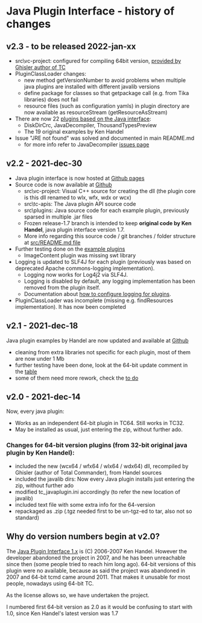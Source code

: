 Java Plugin Interface - history of changes
==========================================

v2.3 - to be released 2022-jan-xx
----------------
- src\vc-project: configured for compiling 64bit version, [provided by Ghisler author of TC](https://www.ghisler.ch/board/viewtopic.php?p=408040#p408040)
- PluginClassLoader changes:
  - new method getVersionNumber to avoid problems when multiple java plugins are installed with different javalib versions
  - define package for classes so that getpackage call (e.g. from Tika libraries) does not fail
  - resource files (such as configuration yamls) in plugin directory are now available as resourceStream (getResourceAsStream)
- There are now 22 [plugins based on the Java interface](https://moisescastellano.github.io/tcmd-java-plugin/examples_64bit):
	- DiskDirCrc, JavaDecompiler, ThousandTypesPreview
	- The 19 original examples by Ken Handel
- Issue "JRE not found" was solved and documented in main README.md
  - for more info refer to JavaDecompiler [issues page](https://github.com/moisescastellano/javadecompiler-tcplugin/issues/1)

v2.2 - 2021-dec-30
------------------

- Java plugin interface is now hosted at [Github pages](https://moisescastellano.github.io/tcmd-java-plugin/)
- Source code is now available at [Github](https://github.com/moisescastellano/tcmd-java-plugin)
  - src\vc-project: Visual C++ source for creating the dll (the plugin core is this dll renamed to wlx, wfx, wdx or wcx)
  - src\tc-apis: The Java plugin API source code
  - src\plugins: Java source code for each example plugin, previously sparsed in multiple .jar files
  - Frozen release-1.7 branch is intended to keep **original code by Ken Handel**, java plugin interface version 1.7.
  - More info regarding this source code / git branches / folder structure at [src/README.md file](src/README.md)
- Further testing done on the [example plugins](https://moisescastellano.github.io/tcmd-java-plugin/examples_64bit)
  - ImageContent plugin was missing swt library
- Logging is updated to SLF4J for each plugin (previously was based on deprecated Apache commons-logging implementation).
  - Logging now works for Log4j2 via SLF4J.
  - Logging is disabled by default, any logging implementation has been removed from the plugin itself.
  - Documentation about [how to configure logging for plugins](https://github.com/moisescastellano/tcmd-java-plugin/blob/main/logging.md).
- PluginClassLoader was incomplete (missing e.g. findResources implementation). It has now been completed

v2.1 - 2021-dec-18
------------------

Java plugin examples by Handel are now updated and available at [Github](https://moisescastellano.github.io/tcmd-java-plugin/examples_64bit)
- cleaning from extra libraries not specific for each plugin, most of them are now under 1 Mb
- further testing have been done, look at the 64-bit update comment in the [table](https://moisescastellano.github.io/tcmd-java-plugin/examples_64bit)
- some of them need more rework, check the [to do](https://github.com/moisescastellano/tcmd-java-plugin/blob/main/to-do.md)

v2.0 - 2021-dec-14
------------------

Now, every java plugin:
- Works as an independent 64-bit plugin in TC64. Still works in TC32.
- May be installed as usual, just entering the zip, without further ado.

### Changes for 64-bit version plugins (from 32-bit original java plugin by Ken Handel):
- included the new (wcx64 / wfx64 / wlx64 / wdx64) dll, recompiled by Ghisler (author of Total Commander), from Handel sources
- included the javalib dirs: Now every Java plugin installs just entering the zip, without further ado
- modified tc_javaplugin.ini accordingly (to refer the new location of javalib)
- included text file with some extra info for the 64-version
- repackaged as .zip (.tgz needed first to be un-tgz-ed to tar, also not so standard)

Why do version numbers begin at v2.0?
--------------------------------

The [Java Plugin Interface 1.x](http://totalcmd.net/plugring/tc_java.html) is (C) 2006-2007 Ken Handel. However the developer abandoned the project in 2007, and he has been unreachable since then (some people tried to reach him long ago). 64-bit versions of this plugin were no available, because as said the project was abandoned in 2007 and 64-bit tcmd came around 2011. That makes it unusable for most people, nowadays using 64-bit TC.

As the license allows so, we have undertaken the project.

I numbered first 64-bit version as 2.0 as it would be confusing to start with 1.0, since Ken Handel's latest version was 1.7
